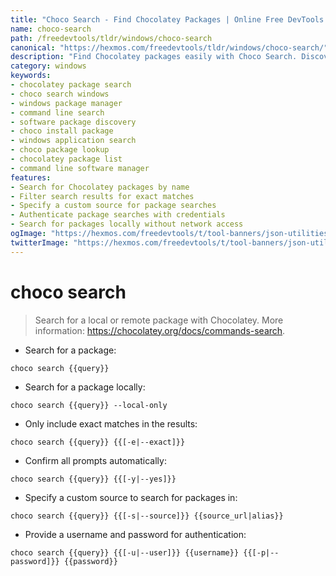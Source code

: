 ```yaml
---
title: "Choco Search - Find Chocolatey Packages | Online Free DevTools by Hexmos"
name: choco-search
path: /freedevtools/tldr/windows/choco-search
canonical: "https://hexmos.com/freedevtools/tldr/windows/choco-search/"
description: "Find Chocolatey packages easily with Choco Search. Discover, manage, and install software packages on Windows. Free online tool, no registration required."
category: windows
keywords:
- chocolatey package search
- choco search windows
- windows package manager
- command line search
- software package discovery
- choco install package
- windows application search
- choco package lookup
- chocolatey package list
- command line software manager
features:
- Search for Chocolatey packages by name
- Filter search results for exact matches
- Specify a custom source for package searches
- Authenticate package searches with credentials
- Search for packages locally without network access
ogImage: "https://hexmos.com/freedevtools/t/tool-banners/json-utilities-banner.png"
twitterImage: "https://hexmos.com/freedevtools/t/tool-banners/json-utilities-banner.png"
---
```


# choco search

> Search for a local or remote package with Chocolatey.
> More information: <https://chocolatey.org/docs/commands-search>.

- Search for a package:

`choco search {{query}}`

- Search for a package locally:

`choco search {{query}} --local-only`

- Only include exact matches in the results:

`choco search {{query}} {{[-e|--exact]}}`

- Confirm all prompts automatically:

`choco search {{query}} {{[-y|--yes]}}`

- Specify a custom source to search for packages in:

`choco search {{query}} {{[-s|--source]}} {{source_url|alias}}`

- Provide a username and password for authentication:

`choco search {{query}} {{[-u|--user]}} {{username}} {{[-p|--password]}} {{password}}`
